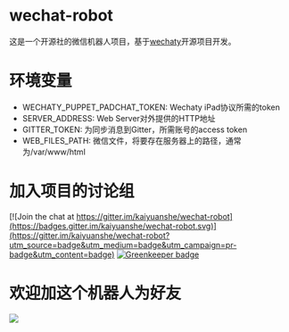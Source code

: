 # wechat-robot

这是一个开源社的微信机器人项目，基于[wechaty](http://github.com/chatie/wechaty)开源项目开发。

# 环境变量

* WECHATY_PUPPET_PADCHAT_TOKEN: Wechaty iPad协议所需的token
* SERVER_ADDRESS: Web Server对外提供的HTTP地址
* GITTER_TOKEN: 为同步消息到Gitter，所需账号的access token
* WEB_FILES_PATH: 微信文件，将要存在服务器上的路径，通常为/var/www/html

# 加入项目的讨论组

[![Join the chat at https://gitter.im/kaiyuanshe/wechat-robot](https://badges.gitter.im/kaiyuanshe/wechat-robot.svg)](https://gitter.im/kaiyuanshe/wechat-robot?utm_source=badge&utm_medium=badge&utm_campaign=pr-badge&utm_content=badge) [![Greenkeeper badge](https://badges.greenkeeper.io/kaiyuanshe/wechat-robot.svg)](https://greenkeeper.io/)

# 欢迎加这个机器人为好友

![](logo.png)